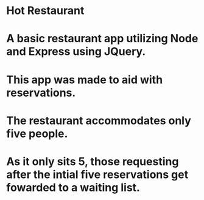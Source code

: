 # Hot Restaurant

# A basic restaurant app utilizing Node and Express using JQuery. 

# This app was made to aid with reservations. 

# The restaurant accommodates only five people.

# As it only sits 5, those requesting after the intial five reservations get fowarded to a waiting list. 
